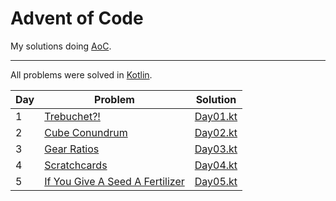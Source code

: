# Advent of Code
My solutions doing [AoC](https://adventofcode.com/).

---

All problems were solved in [Kotlin](https://kotlinlang.org/).

| Day | Problem                                                                | Solution                   |
|-----|------------------------------------------------------------------------|----------------------------|
| 1   | [Trebuchet?!](https://adventofcode.com/2023/day/1)                     | [Day01.kt](./src/Day01.kt) |
| 2   | [Cube Conundrum](https://adventofcode.com/2023/day/2)                  | [Day02.kt](./src/Day02.kt) |
| 3   | [Gear Ratios](https://adventofcode.com/2023/day/3)                     | [Day03.kt](./src/Day03.kt) |
| 4   | [Scratchcards](https://adventofcode.com/2023/day/4)                    | [Day04.kt](./src/Day04.kt) |
| 5   | [If You Give A Seed A Fertilizer](https://adventofcode.com/2023/day/5) | [Day05.kt](./src/Day05.kt) |